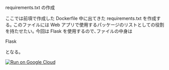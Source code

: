 requirements.txt の作成

ここでは前項で作成した Dockerfile 中に出てきた requirements.txt を作成する｡
このファイルには Web アプリで使用するパッケージのリストとしての役割を持たせたい｡
今回は Flask を使用するので､ファイルの中身は

Flask

となる｡


[![Run on Google Cloud](https://deploy.cloud.run/button.svg)](https://deploy.cloud.run)
